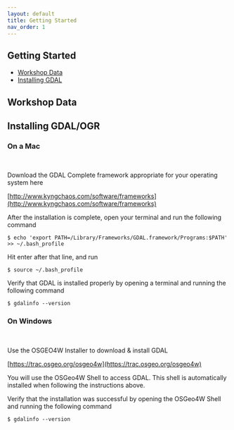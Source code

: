 ```yaml
---
layout: default
title: Getting Started
nav_order: 1
---
```


## Getting Started

* [Workshop Data](#workshop-data)
* [Installing GDAL](#installing-gdal)

## Workshop Data


## Installing GDAL/OGR

### On a Mac
<br/>

Download the GDAL Complete framework appropriate for your operating system here

[http://www.kyngchaos.com/software/frameworks](http://www.kyngchaos.com/software/frameworks)

After the installation is complete, open your terminal and run the following command

 ```
 $ echo 'export PATH=/Library/Frameworks/GDAL.framework/Programs:$PATH' >> ~/.bash_profile
 ```

  Hit enter after that line, and run
  
```
$ source ~/.bash_profile
```

Verify that GDAL is installed properly by opening a terminal and running the following command

```
$ gdalinfo --version
```

### On Windows
<br/>



Use the OSGEO4W Installer to download & install GDAL

[https://trac.osgeo.org/osgeo4w](https://trac.osgeo.org/osgeo4w)

You will use the OSGeo4W Shell to access GDAL. This shell is automatically installed when following the instructions above. 

Verify that the installation was successful by opening the OSGeo4W Shell and running the following command

```
$ gdalinfo --version
```
